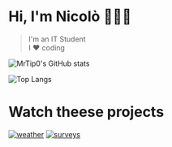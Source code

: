 # Hi, I'm Nicolò 🧑🏼‍💻

> I'm an IT Student  
> I ❤️ coding

![MrTip0's GitHub stats](https://github-readme-stats.vercel.app/api?username=MrTip0&hide=prs,issues&show_icons=true&theme=cobalt)

![Top Langs](https://github-readme-stats.vercel.app/api/top-langs/?username=MrTip0&langs_count=6&layout=compact)


# Watch theese projects

[![weather](https://github-readme-stats.vercel.app/api/pin/?username=MrTip0&repo=weather)](https://github.com/MrTip0/weather) [![surveys](https://github-readme-stats.vercel.app/api/pin/?username=MrTip0&repo=surveys)](https://github.com/MrTip0/surveys)
